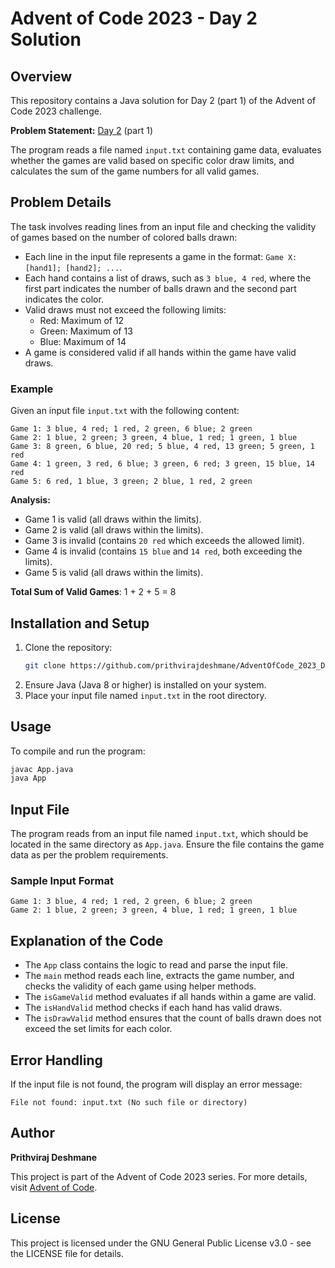 # Advent of Code 2023 - Day 2 Solution

## Overview

This repository contains a Java solution for Day 2 (part 1) of the Advent of Code 2023 challenge.

**Problem Statement:** [Day 2](https://adventofcode.com/2023/day/2) (part 1)

The program reads a file named `input.txt` containing game data, evaluates whether the games are valid based on specific color draw limits, and calculates the sum of the game numbers for all valid games.

## Problem Details

The task involves reading lines from an input file and checking the validity of games based on the number of colored balls drawn:

- Each line in the input file represents a game in the format: `Game X: [hand1]; [hand2]; ...`.
- Each hand contains a list of draws, such as `3 blue, 4 red`, where the first part indicates the number of balls drawn and the second part indicates the color.
- Valid draws must not exceed the following limits:
  - Red: Maximum of 12
  - Green: Maximum of 13
  - Blue: Maximum of 14
- A game is considered valid if all hands within the game have valid draws.

### Example

Given an input file `input.txt` with the following content:

```
Game 1: 3 blue, 4 red; 1 red, 2 green, 6 blue; 2 green
Game 2: 1 blue, 2 green; 3 green, 4 blue, 1 red; 1 green, 1 blue
Game 3: 8 green, 6 blue, 20 red; 5 blue, 4 red, 13 green; 5 green, 1 red
Game 4: 1 green, 3 red, 6 blue; 3 green, 6 red; 3 green, 15 blue, 14 red
Game 5: 6 red, 1 blue, 3 green; 2 blue, 1 red, 2 green
```

**Analysis:**
- Game 1 is valid (all draws within the limits).
- Game 2 is valid (all draws within the limits).
- Game 3 is invalid (contains `20 red` which exceeds the allowed limit).
- Game 4 is invalid (contains `15 blue` and `14 red`, both exceeding the limits).
- Game 5 is valid (all draws within the limits).

**Total Sum of Valid Games**: 1 + 2 + 5 = 8

## Installation and Setup

1. Clone the repository:
   ```bash
   git clone https://github.com/prithvirajdeshmane/AdventOfCode_2023_Day2_1.git
   ```
2. Ensure Java (Java 8 or higher) is installed on your system.
3. Place your input file named `input.txt` in the root directory.

## Usage

To compile and run the program:

```bash
javac App.java
java App
```

## Input File

The program reads from an input file named `input.txt`, which should be located in the same directory as `App.java`. Ensure the file contains the game data as per the problem requirements.

### Sample Input Format
```
Game 1: 3 blue, 4 red; 1 red, 2 green, 6 blue; 2 green
Game 2: 1 blue, 2 green; 3 green, 4 blue, 1 red; 1 green, 1 blue
```

## Explanation of the Code

- The `App` class contains the logic to read and parse the input file.
- The `main` method reads each line, extracts the game number, and checks the validity of each game using helper methods.
- The `isGameValid` method evaluates if all hands within a game are valid.
- The `isHandValid` method checks if each hand has valid draws.
- The `isDrawValid` method ensures that the count of balls drawn does not exceed the set limits for each color.

## Error Handling

If the input file is not found, the program will display an error message:

```
File not found: input.txt (No such file or directory)
```

## Author

**Prithviraj Deshmane**

This project is part of the Advent of Code 2023 series. For more details, visit [Advent of Code](https://adventofcode.com).

## License

This project is licensed under the GNU General Public License v3.0 - see the LICENSE file for details.

